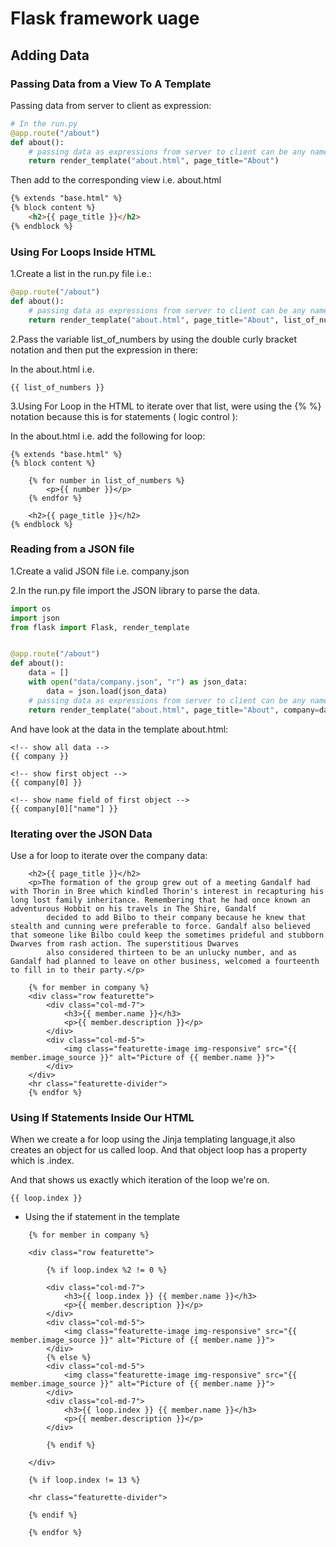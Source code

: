 # Flask framework uage

## Adding Data

### Passing Data from a View To A Template

Passing data from server to client as expression:

```python
# In the run.py
@app.route("/about")
def about():
    # passing data as expressions from server to client can be any name i.e. page_title = ""
    return render_template("about.html", page_title="About")
```

Then add to the corresponding view i.e. about.html

```html
{% extends "base.html" %}
{% block content %}
    <h2>{{ page_title }}</h2>
{% endblock %}
```

### Using For Loops Inside HTML

1.Create a list in the run.py file i.e.:

```python
@app.route("/about")
def about():
    # passing data as expressions from server to client can be any name
    return render_template("about.html", page_title="About", list_of_numbers=[1, 2, 3])

```

2.Pass the variable list_of_numbers by using the
double curly bracket notation and then put the expression in there:

In the about.html i.e.
```jinja
{{ list_of_numbers }}

```

3.Using For Loop in the HTML to iterate over that list,
were using the {% %} notation because this is for statements ( logic control ):

In the about.html i.e. add the following for loop:

```jinja
{% extends "base.html" %}
{% block content %}

    {% for number in list_of_numbers %}
        <p>{{ number }}</p>
    {% endfor %}

    <h2>{{ page_title }}</h2>
{% endblock %}
```

### Reading from a JSON file

1.Create a valid JSON file i.e. company.json

2.In the run.py file import the JSON library to parse the data.

```python
import os
import json
from flask import Flask, render_template


@app.route("/about")
def about():
    data = []
    with open("data/company.json", "r") as json_data:
        data = json.load(json_data)
    # passing data as expressions from server to client can be any name
    return render_template("about.html", page_title="About", company=data)
```

And have look at the data in the template about.html:

```jinja
<!-- show all data -->
{{ company }}

<!-- show first object -->
{{ company[0] }}

<!-- show name field of first object -->
{{ company[0]["name"] }}
```

### Iterating over the JSON Data

Use a for loop to iterate over the company data:

```jinja
    <h2>{{ page_title }}</h2>
    <p>The formation of the group grew out of a meeting Gandalf had with Thorin in Bree which kindled Thorin's interest in recapturing his long lost family inheritance. Remembering that he had once known an adventurous Hobbit on his travels in The Shire, Gandalf
        decided to add Bilbo to their company because he knew that stealth and cunning were preferable to force. Gandalf also believed that someone like Bilbo could keep the sometimes prideful and stubborn Dwarves from rash action. The superstitious Dwarves
        also considered thirteen to be an unlucky number, and as Gandalf had planned to leave on other business, welcomed a fourteenth to fill in to their party.</p>

    {% for member in company %}
    <div class="row featurette">
        <div class="col-md-7">
            <h3>{{ member.name }}</h3>
            <p>{{ member.description }}</p>
        </div>
        <div class="col-md-5">
            <img class="featurette-image img-responsive" src="{{ member.image_source }}" alt="Picture of {{ member.name }}">
        </div>
    </div>
    <hr class="featurette-divider">
    {% endfor %}
```

### Using If Statements Inside Our HTML

When we create a for loop using the Jinja templating language,it also creates an object for us called loop.
And that object loop has a property which is .index.

And that shows us exactly which iteration of the loop we're on.

```jinja
{{ loop.index }}
```

- Using the if statement in the template

```jinja
    {% for member in company %}

    <div class="row featurette">

        {% if loop.index %2 != 0 %}

        <div class="col-md-7">
            <h3>{{ loop.index }} {{ member.name }}</h3>
            <p>{{ member.description }}</p>
        </div>
        <div class="col-md-5">
            <img class="featurette-image img-responsive" src="{{ member.image_source }}" alt="Picture of {{ member.name }}">
        </div>
        {% else %}
        <div class="col-md-5">
            <img class="featurette-image img-responsive" src="{{ member.image_source }}" alt="Picture of {{ member.name }}">
        </div>
        <div class="col-md-7">
            <h3>{{ loop.index }} {{ member.name }}</h3>
            <p>{{ member.description }}</p>
        </div>

        {% endif %}

    </div>

    {% if loop.index != 13 %}

    <hr class="featurette-divider">

    {% endif %}

    {% endfor %}
```